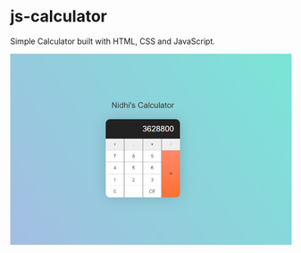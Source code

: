 # js-calculator

Simple Calculator built with HTML, CSS and JavaScript. 

![Screenshot](https://github.com/nidhi-08/js-calculator/blob/main/Calculator.png?raw=true)

